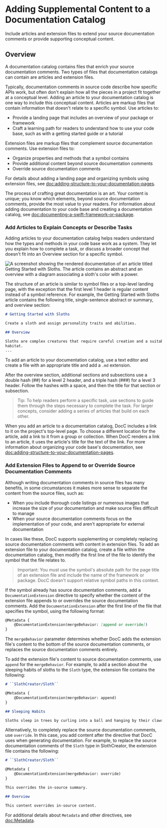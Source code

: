# Adding Supplemental Content to a Documentation Catalog

Include articles and extension files to extend your source documentation comments or provide supporting conceptual content.

## Overview

A documentation catalog contains files that enrich your source documentation
comments. Two types of files that documentation catalogs can contain are
articles and extension files.

Typically, documentation comments in source code describe how specific APIs
work, but often don't explain how all the pieces in a project fit together at a
conceptual level. Adding an article to your documentation catalog is one way to
include this conceptual content. Articles are markup files that contain
information that doesn't relate to a specific symbol. Use articles to:

* Provide a landing page that includes an overview of your package or framework
* Craft a learning path for readers to understand how to use your code base, such
  as with a getting started guide or a tutorial
  
Extension files are markup files that complement source documentation
 comments. Use extension files to:

* Organize properties and methods that a symbol contains
* Provide additional content beyond source documentation comments
* Override source documentation comments

For details about adding a landing page and organizing symbols using extension
files, see
<doc:adding-structure-to-your-documentation-pages>.

The process of crafting great documentation is an art. Your
content is unique; you know which elements, beyond source
documentation comments, provide the most value to your readers. For 
information about adding documentation to your code base and creating a
documentation catalog, see
<doc:documenting-a-swift-framework-or-package>.

### Add Articles to Explain Concepts or Describe Tasks

Adding articles to your documentation catalog helps readers understand how
the types and methods in your code base work as a system. They let you
explain how to complete a task, or discuss a broader concept that doesn't fit
into an Overview section for a specific symbol.

![A screenshot showing the rendered documentation of an article titled Getting Started with Sloths. The article contains an abstract and an overview with a diagram associating a sloth's color with a power.](5_article)

The structure of an article is similar to symbol files or a top-level landing
page, with the exception that the first level 1 header is regular content instead
of a symbol reference. For example, the Getting Started with Sloths article
contains the following title, single-sentence abstract or summary, and overview section:

```markdown
# Getting Started with Sloths

Create a sloth and assign personality traits and abilities.

## Overview

Sloths are complex creatures that require careful creation and a suitable
habitat.
...
````

To add an article to your documentation catalog, use a text editor and create a file with an appropriate title and add a `.md` extension.

After the overview section, additional sections and subsections use a double
hash (##) for a level 2 header, and a triple hash (###) for a level 3 header.
Follow the hashes with a space, and then the title for that section or
subsection.

> Tip: To help readers perform a specific task, use sections to guide them
  through the steps necessary to complete the task. For larger concepts, consider
  adding a series of articles that build on each other.

When you add an article to a documentation catalog, DocC includes a link to it
on the project's top-level page. To choose a different location for the
article, add a link to it from a group or collection. When DocC renders a link to
 an article, it uses the article's title for the text of the link. For more information
about organizing your code base's documentation, see
<doc:adding-structure-to-your-documentation-pages>. 
 
### Add Extension Files to Append to or Override Source Documentation Comments

Although writing documentation comments in source files has many benefits, in some
circumstances it makes more sense to separate the content from the source
files, such as:

* When you include thorough code listings or numerous images that increase the
  size of your documentation and make source files difficult to manage
* When your source documentation comments focus on the implementation of your
  code, and aren't appropriate for external documentation

In cases like these, DocC supports supplementing or completely replacing source
documentation comments with content in extension files. To add an extension file to your
documentation catalog, create a file within the documentation catalog, then modify the first line of the file to identify the symbol that the file relates to.

> Important: You must use the symbol's absolute path for the page title of an 
extension file and include the name of the framework or package. DocC doesn't 
support relative symbol paths in this context.

If the symbol already has source documentation comments, add a
`DocumentationExtension` directive to specify whether the content of the
extension file appends to or overrides the source documentation comments. Add
the `DocumentationExtension` after the first line of the file that specifies
the symbol, using the following format:

````markdown
@Metadata {
    @DocumentationExtension(mergeBehavior: [append or override])
}
````

The `mergeBehavior` parameter determines whether DocC adds the extension file's
content to the bottom of the source documentation comments, or replaces
the source documentation comments entirely.

To add the extension file's content to source documentation comments, use
`append` for the `mergeBehavior`. For example, to add a section
about the sleeping habits of sloths to the `Sloth` type, the extension file
contains the following:

```markdown
# ``SlothCreator/Sloth``

@Metadata {
    @DocumentationExtension(mergeBehavior: append)
}

## Sleeping Habits

Sloths sleep in trees by curling into a ball and hanging by their claws.
````

Alternatively, to completely replace the source documentation comments, use
`override`. In this case, you add content after the directive that DocC uses
when generating documentation. For example, to replace the source documentation
comments of the `Sloth` type in SlothCreator, the extension file contains the following:

```markdown
# ``SlothCreator/Sloth``

@Metadata {
    @DocumentationExtension(mergeBehavior: override)
}

This overrides the in-source summary.

## Overview

This content overrides in-source content.
````

For additional details about `Metadata` and other directives, see
<doc:Metadata>.

<!-- Copyright (c) 2021 Apple Inc and the Swift Project authors. All Rights Reserved. -->
